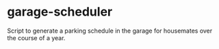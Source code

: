 # garage-scheduler
Script to generate a parking schedule in the garage for housemates over the course of a year.
